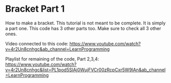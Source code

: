 # Bracket Part 1

How to make a bracket. This tutorial is not meant to be complete. It is simply a part one. This code has 3 other parts too. Make sure to check all 3 other ones.

Video connected to this code:
https://www.youtube.com/watch?v=4r2Un8cnhgc&ab_channel=LearnProgramming

Playlist for remaining of the code, Part 2,3,4:
https://www.youtube.com/watch?v=4r2Un8cnhgc&list=PL1pod5SlAj0WujFVCr00zRcpCxr5W9lAn&ab_channel=LearnProgramming

